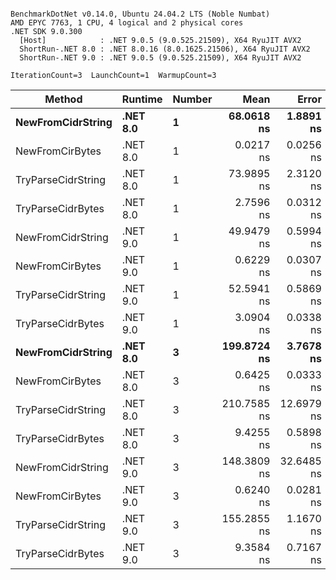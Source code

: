 ```

BenchmarkDotNet v0.14.0, Ubuntu 24.04.2 LTS (Noble Numbat)
AMD EPYC 7763, 1 CPU, 4 logical and 2 physical cores
.NET SDK 9.0.300
  [Host]            : .NET 9.0.5 (9.0.525.21509), X64 RyuJIT AVX2
  ShortRun-.NET 8.0 : .NET 8.0.16 (8.0.1625.21506), X64 RyuJIT AVX2
  ShortRun-.NET 9.0 : .NET 9.0.5 (9.0.525.21509), X64 RyuJIT AVX2

IterationCount=3  LaunchCount=1  WarmupCount=3  

```
| Method             | Runtime  | Number | Mean        | Error      | StdDev    | Min         | Max         | Allocated |
|------------------- |--------- |------- |------------:|-----------:|----------:|------------:|------------:|----------:|
| **NewFromCidrString**  | **.NET 8.0** | **1**      |  **68.0618 ns** |  **1.8891 ns** | **0.1036 ns** |  **67.9890 ns** |  **68.1803 ns** |         **-** |
| NewFromCirBytes    | .NET 8.0 | 1      |   0.0217 ns |  0.0256 ns | 0.0014 ns |   0.0202 ns |   0.0228 ns |         - |
| TryParseCidrString | .NET 8.0 | 1      |  73.9895 ns |  2.3120 ns | 0.1267 ns |  73.8473 ns |  74.0906 ns |         - |
| TryParseCidrBytes  | .NET 8.0 | 1      |   2.7596 ns |  0.0312 ns | 0.0017 ns |   2.7579 ns |   2.7613 ns |         - |
| NewFromCidrString  | .NET 9.0 | 1      |  49.9479 ns |  0.5994 ns | 0.0329 ns |  49.9242 ns |  49.9854 ns |         - |
| NewFromCirBytes    | .NET 9.0 | 1      |   0.6229 ns |  0.0307 ns | 0.0017 ns |   0.6215 ns |   0.6248 ns |         - |
| TryParseCidrString | .NET 9.0 | 1      |  52.5941 ns |  0.5869 ns | 0.0322 ns |  52.5678 ns |  52.6300 ns |         - |
| TryParseCidrBytes  | .NET 9.0 | 1      |   3.0904 ns |  0.0338 ns | 0.0019 ns |   3.0883 ns |   3.0917 ns |         - |
| **NewFromCidrString**  | **.NET 8.0** | **3**      | **199.8724 ns** |  **3.7678 ns** | **0.2065 ns** | **199.6720 ns** | **200.0846 ns** |         **-** |
| NewFromCirBytes    | .NET 8.0 | 3      |   0.6425 ns |  0.0333 ns | 0.0018 ns |   0.6413 ns |   0.6446 ns |         - |
| TryParseCidrString | .NET 8.0 | 3      | 210.7585 ns | 12.6979 ns | 0.6960 ns | 210.1191 ns | 211.4999 ns |         - |
| TryParseCidrBytes  | .NET 8.0 | 3      |   9.4255 ns |  0.5898 ns | 0.0323 ns |   9.3886 ns |   9.4486 ns |         - |
| NewFromCidrString  | .NET 9.0 | 3      | 148.3809 ns | 32.6485 ns | 1.7896 ns | 147.3385 ns | 150.4473 ns |         - |
| NewFromCirBytes    | .NET 9.0 | 3      |   0.6240 ns |  0.0281 ns | 0.0015 ns |   0.6226 ns |   0.6257 ns |         - |
| TryParseCidrString | .NET 9.0 | 3      | 155.2855 ns |  1.1670 ns | 0.0640 ns | 155.2414 ns | 155.3589 ns |         - |
| TryParseCidrBytes  | .NET 9.0 | 3      |   9.3584 ns |  0.7167 ns | 0.0393 ns |   9.3329 ns |   9.4036 ns |         - |

